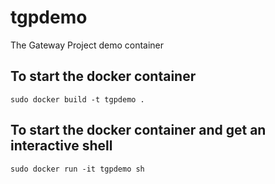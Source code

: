# tgpdemo
The Gateway Project demo container

## To start the docker container
```
sudo docker build -t tgpdemo .
```

## To start the docker container and get an interactive shell
```
sudo docker run -it tgpdemo sh